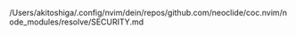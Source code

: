 /Users/akitoshiga/.config/nvim/dein/repos/github.com/neoclide/coc.nvim/node_modules/resolve/SECURITY.md